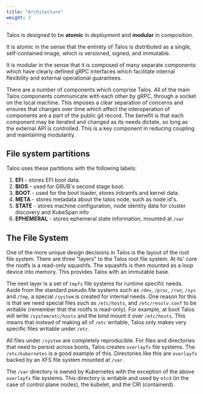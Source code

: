 ```yaml
---
title: "Architecture"
weight: 3
---
```


Talos is designed to be **atomic** in _deployment_ and **modular** in _composition_.

It is atomic in the sense that the entirety of Talos is distributed as a
single, self-contained image, which is versioned, signed, and immutable.

It is modular in the sense that it is composed of many separate components
which have clearly defined gRPC interfaces which facilitate internal flexibility
and external operational guarantees.

There are a number of components which comprise Talos.
All of the main Talos components communicate with each other by gRPC, through a socket on the local machine.
This imposes a clear separation of concerns and ensures that changes over time which affect the interoperation of components are a part of the public git record.
The benefit is that each component may be iterated and changed as its needs dictate, so long as the external API is controlled.
This is a key component in reducing coupling and maintaining modularity.

## File system partitions

Talos uses these partitions with the following labels:

1. **EFI** - stores EFI boot data.
1. **BIOS** - used for GRUB's second stage boot.
1. **BOOT** - used for the boot loader, stores initramfs and kernel data.
1. **META** - stores metadata about the talos node, such as node id's.
1. **STATE** - stores machine configuration, node identity data for cluster discovery and KubeSpan info
1. **EPHEMERAL** - stores ephemeral state information, mounted at `/var`

## The File System

One of the more unique design decisions in Talos is the layout of the root file system.
There are three "layers" to the Talos root file system.
At its' core the rootfs is a read-only squashfs.
The squashfs is then mounted as a loop device into memory.
This provides Talos with an immutable base.

The next layer is a set of `tmpfs` file systems for runtime specific needs.
Aside from the standard pseudo file systems such as `/dev`, `/proc`, `/run`, `/sys` and `/tmp`, a special `/system` is created for internal needs.
One reason for this is that we need special files such as `/etc/hosts`, and `/etc/resolv.conf` to be writable (remember that the rootfs is read-only).
For example, at boot Talos will write `/system/etc/hosts` and the bind mount it over `/etc/hosts`.
This means that instead of making all of `/etc` writable, Talos only makes very specific files writable under `/etc`.

All files under `/system` are completely reproducible.
For files and directories that need to persist across boots, Talos creates `overlayfs` file systems.
The `/etc/kubernetes` is a good example of this.
Directories like this are `overlayfs` backed by an XFS file system mounted at `/var`.

The `/var` directory is owned by Kubernetes with the exception of the above `overlayfs` file systems.
This directory is writable and used by `etcd` (in the case of control plane nodes), the kubelet, and the CRI (containerd).
